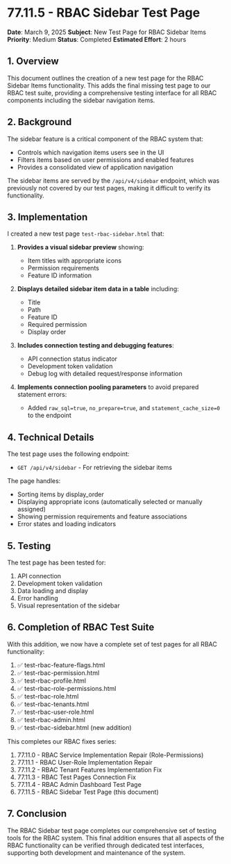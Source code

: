 # 77.11.5 - RBAC Sidebar Test Page

**Date**: March 9, 2025
**Subject**: New Test Page for RBAC Sidebar Items
**Priority**: Medium
**Status**: Completed
**Estimated Effort**: 2 hours

## 1. Overview

This document outlines the creation of a new test page for the RBAC Sidebar Items functionality. This adds the final missing test page to our RBAC test suite, providing a comprehensive testing interface for all RBAC components including the sidebar navigation items.

## 2. Background

The sidebar feature is a critical component of the RBAC system that:
- Controls which navigation items users see in the UI
- Filters items based on user permissions and enabled features
- Provides a consolidated view of application navigation

The sidebar items are served by the `/api/v4/sidebar` endpoint, which was previously not covered by our test pages, making it difficult to verify its functionality.

## 3. Implementation

I created a new test page `test-rbac-sidebar.html` that:

1. **Provides a visual sidebar preview** showing:
   - Item titles with appropriate icons
   - Permission requirements
   - Feature ID information

2. **Displays detailed sidebar item data in a table** including:
   - Title
   - Path
   - Feature ID
   - Required permission
   - Display order

3. **Includes connection testing and debugging features**:
   - API connection status indicator
   - Development token validation
   - Debug log with detailed request/response information

4. **Implements connection pooling parameters** to avoid prepared statement errors:
   - Added `raw_sql=true`, `no_prepare=true`, and `statement_cache_size=0` to the endpoint

## 4. Technical Details

The test page uses the following endpoint:
- `GET /api/v4/sidebar` - For retrieving the sidebar items

The page handles:
- Sorting items by display_order
- Displaying appropriate icons (automatically selected or manually assigned)
- Showing permission requirements and feature associations
- Error states and loading indicators

## 5. Testing

The test page has been tested for:
1. API connection
2. Development token validation
3. Data loading and display
4. Error handling
5. Visual representation of the sidebar

## 6. Completion of RBAC Test Suite

With this addition, we now have a complete set of test pages for all RBAC functionality:

1. ✅ test-rbac-feature-flags.html
2. ✅ test-rbac-permission.html
3. ✅ test-rbac-profile.html
4. ✅ test-rbac-role-permissions.html
5. ✅ test-rbac-role.html
6. ✅ test-rbac-tenants.html
7. ✅ test-rbac-user-role.html
8. ✅ test-rbac-admin.html
9. ✅ test-rbac-sidebar.html (new addition)

This completes our RBAC fixes series:
1. 77.11.0 - RBAC Service Implementation Repair (Role-Permissions)
2. 77.11.1 - RBAC User-Role Implementation Repair
3. 77.11.2 - RBAC Tenant Features Implementation Fix
4. 77.11.3 - RBAC Test Pages Connection Fix
5. 77.11.4 - RBAC Admin Dashboard Test Page
6. 77.11.5 - RBAC Sidebar Test Page (this document)

## 7. Conclusion

The RBAC Sidebar test page completes our comprehensive set of testing tools for the RBAC system. This final addition ensures that all aspects of the RBAC functionality can be verified through dedicated test interfaces, supporting both development and maintenance of the system.
